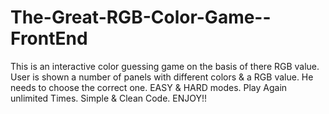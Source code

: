 # The-Great-RGB-Color-Game--FrontEnd
This is an interactive color guessing game on the basis of there RGB value. User is shown a number of panels with different colors &amp; a RGB value. He needs to choose the correct one. EASY &amp; HARD modes. Play Again unlimited Times. Simple &amp; Clean Code. ENJOY!!
